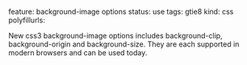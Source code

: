 feature: background-image options
status: use
tags: gtie8
kind: css
polyfillurls:

New css3 background-image options includes background-clip, background-origin and background-size.  They are each supported in modern browsers and can be used today.